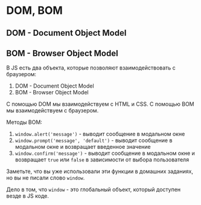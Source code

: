 # DOM, BOM

## DOM - Document Object Model
## BOM - Browser Object Model

В JS есть два объекта, которые позволяют взаимодействовать с браузером:
1. DOM - Document Object Model
2. BOM - Browser Object Model

С помощью DOM мы взаимодействуем с HTML и CSS.
С помощью BOM мы взаимодействуем с браузером.

Методы BOM:
1. `window.alert('message')` - выводит сообщение в модальном окне
2. `window.prompt('message', 'default')` - выводит сообщение в модальном окне и возвращает введенное значение
3. `window.confirm('message')` - выводит сообщение в модальном окне и возвращает `true` или `false` в зависимости от выбора пользователя

Заметьте, что вы уже использовали эти функции 
в домашних заданиях, но вы не писали слово `window`.

Дело в том, что `window` - это глобальный объект,
который доступен везде в JS коде.
